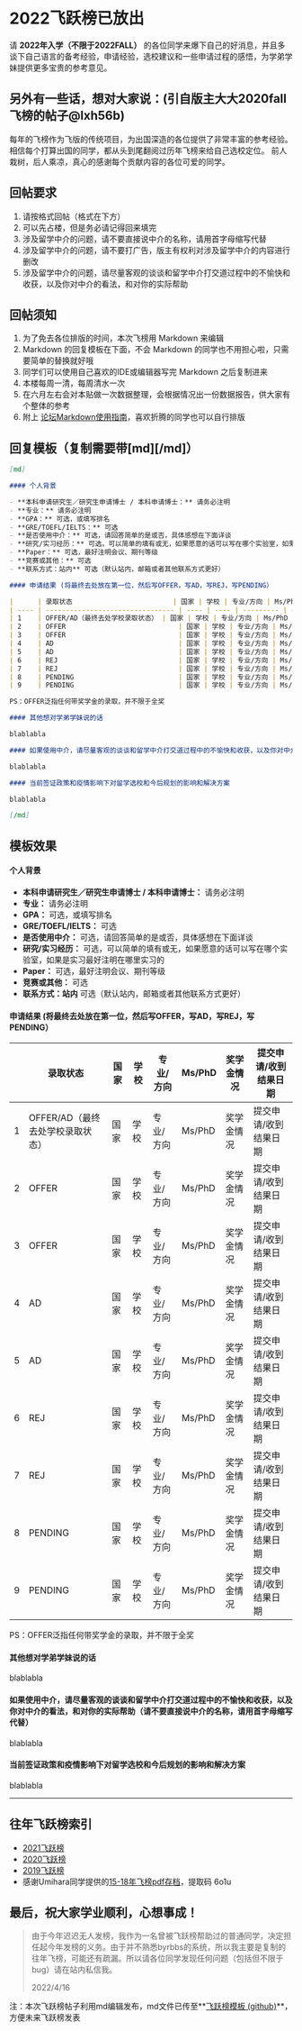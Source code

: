 # 2022飞跃榜已放出

请 **2022年入学（不限于2022FALL）** 的各位同学来爆下自己的好消息，并且多谈下自己语言的备考经验，申请经验，选校建议和一些申请过程的感悟，为学弟学妹提供更多宝贵的参考意见。

## 另外有一些话，想对大家说：(引自版主大大2020fall飞榜的帖子@lxh56b)

每年的飞榜作为飞版的传统项目，为出国深造的各位提供了非常丰富的参考经验。
相信每个打算出国的同学，都从头到尾翻阅过历年飞榜来给自己选校定位。
前人栽树，后人乘凉，真心的感谢每个贡献内容的各位可爱的同学。

## 回帖要求

1. 请按格式回帖（格式在下方）
2. 可以先占楼，但是务必请记得回来填完
3. 涉及留学中介的问题，请不要直接说中介的名称，请用首字母缩写代替
4. 涉及留学中介的问题，请不要打广告，版主有权利对涉及留学中介的内容进行删改
5. 涉及留学中介的问题，请尽量客观的谈谈和留学中介打交道过程中的不愉快和收获，以及你对中介的看法，和对你的实际帮助

## 回帖须知

1. 为了免去各位排版的时间，本次飞榜用 Markdown 来编辑
2. Markdown 的回复模板在下面，不会 Markdown 的同学也不用担心啦，只需要简单的替换就好哦
3. 同学们可以使用自己喜欢的IDE或编辑器写完 Markdown 之后复制进来
4. 本楼每周一清，每周清水一次
5. 在六月左右会对本贴做一次数据整理，会根据情况出一份数据报告，供大家有个整体的参考
6. 附上 [论坛Markdown使用指南](https://bbs.byr.cn/#!article/Progress/275)，喜欢折腾的同学也可以自行排版

## 回复模板（复制需要带[md][/md]）

```md
[md]

#### 个人背景

- **本科申请研究生／研究生申请博士 / 本科申请博士：** 请务必注明    
- **专业：** 请务必注明    
- **GPA：** 可选，或填写排名    
- **GRE/TOEFL/IELTS：** 可选    
- **是否使用中介：** 可选，请回答简单的是或否，具体感想在下面详谈
- **研究/实习经历：** 可选，可以简单的填有或无，如果愿意的话可以写在哪个实验室，如果是实习最好注明在哪里实习的    
- **Paper：** 可选，最好注明会议、期刊等级    
- **竞赛或其他：** 可选    
- **联系方式：站内** 可选（默认站内，邮箱或者其他联系方式更好）    

#### 申请结果 (将最终去处放在第一位，然后写OFFER，写AD，写REJ，写PENDING）    

|      | 录取状态                         | 国家 | 学校 | 专业/方向 | Ms/PhD | 奖学金情况 | 提交申请/收到结果日期 |
| ---- | -------------------------------- | ---- | ---- | --------- | ------ | ---------- | --------------------- |
| 1    | OFFER/AD（最终去处学校录取状态） | 国家 | 学校 | 专业/方向 | Ms/PhD | 奖学金情况 | 提交申请/收到结果日期 |
| 2    | OFFER                            | 国家 | 学校 | 专业/方向 | Ms/PhD | 奖学金情况 | 提交申请/收到结果日期 |
| 3    | OFFER                            | 国家 | 学校 | 专业/方向 | Ms/PhD | 奖学金情况 | 提交申请/收到结果日期 |
| 4    | AD                               | 国家 | 学校 | 专业/方向 | Ms/PhD | 奖学金情况 | 提交申请/收到结果日期 |
| 5    | AD                               | 国家 | 学校 | 专业/方向 | Ms/PhD | 奖学金情况 | 提交申请/收到结果日期 |
| 6    | REJ                              | 国家 | 学校 | 专业/方向 | Ms/PhD | 奖学金情况 | 提交申请/收到结果日期 |
| 7    | REJ                              | 国家 | 学校 | 专业/方向 | Ms/PhD | 奖学金情况 | 提交申请/收到结果日期 |
| 8    | PENDING                          | 国家 | 学校 | 专业/方向 | Ms/PhD | 奖学金情况 | 提交申请/收到结果日期 |
| 9    | PENDING                          | 国家 | 学校 | 专业/方向 | Ms/PhD | 奖学金情况 | 提交申请/收到结果日期 |

PS：OFFER泛指任何带奖学金的录取，并不限于全奖    

#### 其他想对学弟学妹说的话

blablabla

#### 如果使用中介，请尽量客观的谈谈和留学中介打交道过程中的不愉快和收获，以及你对中介的看法，和对你的实际帮助（请不要直接说中介的名称，请用首字母缩写代替）

blablabla

#### 当前签证政策和疫情影响下对留学选校和今后规划的影响和解决方案

blablabla

[/md]
```

## 模板效果

#### 个人背景

- **本科申请研究生／研究生申请博士 / 本科申请博士：** 请务必注明
- **专业：** 请务必注明
- **GPA：** 可选，或填写排名
- **GRE/TOEFL/IELTS：** 可选
- **是否使用中介：** 可选，请回答简单的是或否，具体感想在下面详谈
- **研究/实习经历：** 可选，可以简单的填有或无，如果愿意的话可以写在哪个实验室，如果是实习最好注明在哪里实习的
- **Paper：** 可选，最好注明会议、期刊等级
- **竞赛或其他：** 可选
- **联系方式：站内** 可选（默认站内，邮箱或者其他联系方式更好）

#### 申请结果 (将最终去处放在第一位，然后写OFFER，写AD，写REJ，写PENDING）

|      | 录取状态                         | 国家 | 学校 | 专业/方向 | Ms/PhD | 奖学金情况 | 提交申请/收到结果日期 |
| ---- | -------------------------------- | ---- | ---- | --------- | ------ | ---------- | --------------------- |
| 1    | OFFER/AD（最终去处学校录取状态） | 国家 | 学校 | 专业/方向 | Ms/PhD | 奖学金情况 | 提交申请/收到结果日期 |
| 2    | OFFER                            | 国家 | 学校 | 专业/方向 | Ms/PhD | 奖学金情况 | 提交申请/收到结果日期 |
| 3    | OFFER                            | 国家 | 学校 | 专业/方向 | Ms/PhD | 奖学金情况 | 提交申请/收到结果日期 |
| 4    | AD                               | 国家 | 学校 | 专业/方向 | Ms/PhD | 奖学金情况 | 提交申请/收到结果日期 |
| 5    | AD                               | 国家 | 学校 | 专业/方向 | Ms/PhD | 奖学金情况 | 提交申请/收到结果日期 |
| 6    | REJ                              | 国家 | 学校 | 专业/方向 | Ms/PhD | 奖学金情况 | 提交申请/收到结果日期 |
| 7    | REJ                              | 国家 | 学校 | 专业/方向 | Ms/PhD | 奖学金情况 | 提交申请/收到结果日期 |
| 8    | PENDING                          | 国家 | 学校 | 专业/方向 | Ms/PhD | 奖学金情况 | 提交申请/收到结果日期 |
| 9    | PENDING                          | 国家 | 学校 | 专业/方向 | Ms/PhD | 奖学金情况 | 提交申请/收到结果日期 |

PS：OFFER泛指任何带奖学金的录取，并不限于全奖

#### 其他想对学弟学妹说的话

blablabla

#### 如果使用中介，请尽量客观的谈谈和留学中介打交道过程中的不愉快和收获，以及你对中介的看法，和对你的实际帮助（请不要直接说中介的名称，请用首字母缩写代替）

blablabla

#### 当前签证政策和疫情影响下对留学选校和今后规划的影响和解决方案

blablabla

---

## 往年飞跃榜索引

- [2021飞跃榜](https://bbs.byr.cn/#!article/GoAbroad/376017)
- [2020飞跃榜](https://bbs.byr.cn/#!article/GoAbroad/370032)
- [2019飞跃榜](https://bbs.byr.cn/#!article/GoAbroad/363609)
- 感谢Umihara同学提供的[15-18年飞榜pdf存档](https://www.aliyundrive.com/s/XDuWJQgY5du)，提取码 6o1u

## 最后，祝大家学业顺利，心想事成！

> 由于今年迟迟无人发榜，我作为一名曾被飞跃榜帮助过的普通同学，决定担任起今年发榜的义务。由于并不熟悉byrbbs的系统，所以我主要是复制的往年飞榜，可能还有疏漏。所以请各位同学发现任何问题（包括但不限于bug）请在站内私信我。
>
> 2022/4/16

注：本次飞跃榜帖子利用md编辑发布，md文件已传至**[飞跃榜模板 (github)](https://github.com/Liquidwork/bupt_go_abroad/settings)**，方便未来飞跃榜发表
